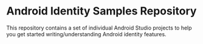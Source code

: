 Android Identity Samples Repository
===================================

This repository contains a set of individual Android Studio projects to help you get
started writing/understanding Android identity features.
